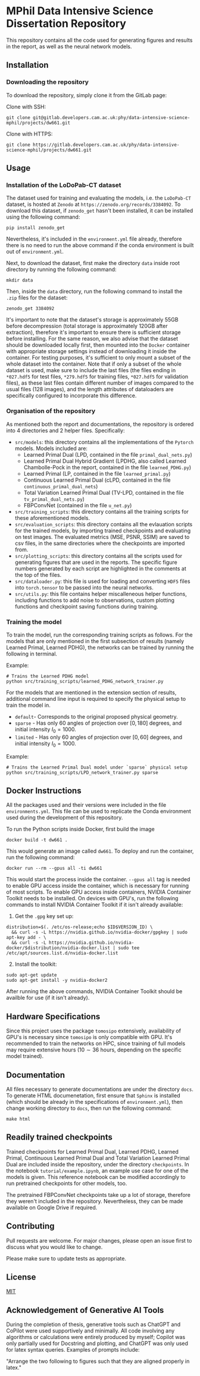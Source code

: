 # MPhil Data Intensive Science Dissertation Repository

This repository contains all the code used for generating figures and results in the report, as well as the neural network models.

## Installation
### Downloading the repository

To download the repository, simply clone it from the GitLab page:

Clone with SSH:
```
git clone git@gitlab.developers.cam.ac.uk:phy/data-intensive-science-mphil/projects/dw661.git
```

Clone with HTTPS:
```
git clone https://gitlab.developers.cam.ac.uk/phy/data-intensive-science-mphil/projects/dw661.git
```

## Usage
### Installation of the LoDoPab-CT dataset
The dataset used for training and evaluating the models, i.e. the `LoDoPab-CT` dataset, is hosted at `Zenodo` at `https://zenodo.org/records/3384092`. To download this dataset, if `zenodo_get` hasn't been installed, it can be installed using the following command:

```
pip install zenodo_get
```

Nevertheless, it's included in the `environment.yml` file already, therefore there is no need to run the above command if the conda environment is built out of `environment.yml`.

Next, to download the dataset, first make the directory `data` inside root directory by running the following command:

```
mkdir data
```

Then, inside the `data` directory, run the following command to install the `.zip` files for the dataset:

```
zenodo_get 3384092
```

It's important to note that the dataset's storage is approximately 55GB before decompression (total storage is approximately 120GB after extraction), therefore it's important to ensure there is sufficient storage before installing. For the same reason, we also advise that the dataset should be downloaded locally first, then mounted into the `Docker` container with appropriate storage settings instead of downloading it inside the container. For testing purposes, it's sufficient to only mount a subset of the whole dataset into the container. Note that if only a subset of the whole dataset is used, make sure to include the last files (the files ending in `*027.hdf5` for test files, `*279.hdf5` for training files, `*027.hdf5` for validation files), as these last files contain different number of images compared to the usual files ($128$ images), and the length attributes of dataloaders are specifically configured to incorporate this difference.

### Organisation of the repository
As mentioned both the report and documentations, the repository is ordered into 4 directories and 2 helper files. Specifically:

- `src/models`: this directory contains all the implementations of the `Pytorch` models. Models included are:
    - Learned Primal Dual (LPD, contained in the file `primal_dual_nets.py`)
    - Learned Primal Dual Hybrid Gradient (LPDHG, also called Learned Chambolle-Pock in the report, contained in the file `learned_PDHG.py`)
    - Learned Primal (LP, contained in the file `learned_primal.py`)
    - Continuous Learned Primal Dual (cLPD, contained in the file `continuous_primal_dual_nets`)
    - Total Variation Learned Primal Dual (TV-LPD, contained in the file `tv_primal_dual_nets.py`)
    - FBPConvNet (contained in the file `u_net.py`)
- `src/training_scripts`: this directory contains all the training scripts for these aforementioned models.
- `src/evaluation_scripts`: this directory contains all the evlauation scripts for the trained models, by importing trained checkpoints and evaluating on test images. The evaluated metrics (MSE, PSNR, SSIM) are saved to csv files, in the same directories where the checkpoints are imported from.
- `src/plotting_scripts`: this directory contains all the scripts used for generating figures that are used in the reports. The specific figure numbers generated by each script are highlighted in the comments at the top of the files.
- `src/dataloader.py`: this file is used for loading and converting `HDF5` files into `torch.tensor` to be passed into the neural networks.
- `src/utils.py`: this file contains helper miscalleneous helper functions, including functions to add noise to observations, custom plotting functions and checkpoint saving functions during training.

### Training the model
To train the model, run the corresponding training scripts as follows. For the models that are only mentioned in the first subsection of results (namely Learned Primal, Learned PDHG), the networks can be trained by running the following in terminal.

Example:

```
# Trains the Learned PDHG model
python src/training_scripts/learned_PDHG_network_trainer.py
```

For the models that are mentioned in the extension section of results, additional command line input is required to specify the physical setup to train the model in.
- `default`- Corresponds to the original proposed physical geometry.
- `sparse` - Has only $60$ angles of projection over $[0, 180]$ degrees, and initial intensity $I_{0} = 1000$. 
- `limited` - Has only $60$ angles of projection over $[0, 60]$ degrees, and initial intensity $I_{0} = 1000$.  

Example:
```
# Trains the Learned Primal Dual model under `sparse` physical setup
python src/training_scripts/LPD_network_trainer.py sparse
```

## Docker Instructions
All the packages used and their versions were included in the file `environments.yml`. This file can be used to replicate the Conda environment used during the development of this repository.

To run the Python scripts inside Docker, first build the image

```
docker build -t dw661 .
```
This would generate an image called `dw661`. To deploy and run the container, run the following command:

```
docker run --rm --gpus all -ti dw661
```
This would start the process inside the container. `--gpus all` tag is needed to enable GPU access inside the container, which is necessary for running of most scripts. To enable GPU access inside containers, NVIDIA Container Toolkit needs to be installed. On devices with GPU's, run the following commands to install NVIDIA Container Toolkit if it isn't already available:

1) Get the `.gpg` key set up:
```
distribution=$(. /etc/os-release;echo $ID$VERSION_ID) \
  && curl -s -L https://nvidia.github.io/nvidia-docker/gpgkey | sudo apt-key add - \
  && curl -s -L https://nvidia.github.io/nvidia-docker/$distribution/nvidia-docker.list | sudo tee /etc/apt/sources.list.d/nvidia-docker.list
```
2) Install the toolkit:
```
sudo apt-get update
sudo apt-get install -y nvidia-docker2
```
After running the above commands, NVIDIA Container Toolkit should be availble for use (if it isn't already).

## Hardware Specifications
Since this project uses the package `tomosipo` extensively, availability of GPU's is necessary since `tomosipo` is only compatible with GPU. It's recommended to train the networks on HPC, since training of full models may require extensive hours ($10 \sim 36$ hours, depending on the specific model trained).

## Documentation
All files necessary to generate documentations are under the directory `docs`. To generate HTML documenetation, first ensure that `Sphinx` is installed (which should be already in the specifications of `environment.yml`), then change working directory to `docs`, then run the following command:

```
make html
```

## Readily trained checkpoints
Trained checkpoints for Learned Primal Dual, Learned PDHG, Learned Primal, Continuous Learned Primal Dual and Total Variation Learned Primal Dual are included inside the repository, under the directory `checkpoints`. In the notebook `tutorial/example.ipynb`, an example use case for one of the models is given. This reference notebook can be modified accordingly to run pretrained checkpoints for other models, too.

The pretrained FBPConvNet checkpoints take up a lot of storage, therefore they weren't included in the repository. Nevertheless, they can be made available on Google Drive if required.

## Contributing
Pull requests are welcome. For major changes, please open an issue first
to discuss what you would like to change.

Please make sure to update tests as appropriate.

## License

[MIT](https://choosealicense.com/licenses/mit/)

## Acknowledgement of Generative AI Tools
During the completion of thesis, generative tools such as ChatGPT and CoPilot were used supportively and minimally. All code involving any algorithms or calculations were entirely produced by myself; Copilot was only partially used for Docstring and plotting, and ChatGPT was only used for latex syntax queries. Examples of prompts include:

"Arrange the two following to figures such that they are aligned properly in latex."
